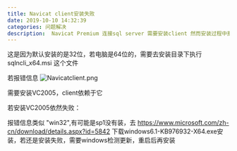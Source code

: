 ```yaml
---
title: Navicat client安装失败
date: 2019-10-10 14:32:39
categories: 问题解决
description:  Navicat Premium 连接sql server 需要安装client 然而安装过程中报错。
---
```


这是因为默认安装的是32位，若电脑是64位的，需要去安装目录下执行sqlncli_x64.msi 这个文件



若报错信息
![Navicatclient.png](https://lonelyi.cn/images/Navicatclient.png)

需要安装VC2005，client依赖于它



若安装VC2005依然失败：

报错信息类似 "win32",有可能是sp1没有装，去 https://www.microsoft.com/zh-cn/download/details.aspx?id=5842
下载windows6.1-KB976932-X64.exe安装，若还是安装失败，需要windows检测更新，重启后再安装

